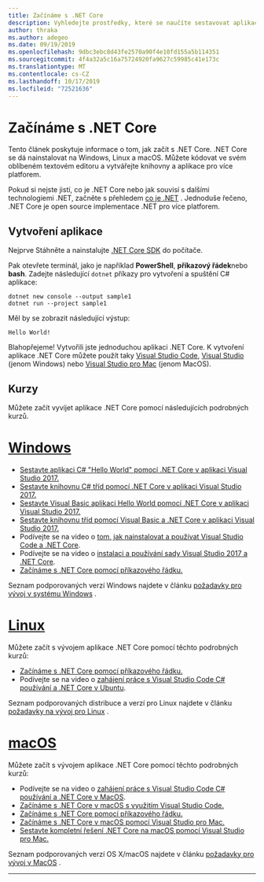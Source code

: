 ```yaml
---
title: Začínáme s .NET Core
description: Vyhledejte prostředky, které se naučíte sestavovat aplikace .NET Core v systémech Windows, Linux a macOS.
author: thraka
ms.author: adegeo
ms.date: 09/19/2019
ms.openlocfilehash: 9dbc3ebc8d43fe2570a90f4e10fd155a5b114351
ms.sourcegitcommit: 4f4a32a5c16a75724920fa9627c59985c41e173c
ms.translationtype: MT
ms.contentlocale: cs-CZ
ms.lasthandoff: 10/17/2019
ms.locfileid: "72521636"
---
```

# <a name="get-started-with-net-core"></a>Začínáme s .NET Core

Tento článek poskytuje informace o tom, jak začít s .NET Core. .NET Core se dá nainstalovat na Windows, Linux a macOS. Můžete kódovat ve svém oblíbeném textovém editoru a vytvářejte knihovny a aplikace pro více platforem. 

Pokud si nejste jistí, co je .NET Core nebo jak souvisí s dalšími technologiemi .NET, začněte s přehledem [co je .NET](https://dotnet.microsoft.com/learn/dotnet/what-is-dotnet) . Jednoduše řečeno, .NET Core je open source implementace .NET pro více platforem.

## <a name="create-an-application"></a>Vytvoření aplikace

Nejprve Stáhněte a nainstalujte [.NET Core SDK](https://dotnet.microsoft.com/download) do počítače.

Pak otevřete terminál, jako je například **PowerShell**, **příkazový řádek**nebo **bash**. Zadejte následující `dotnet` příkazy pro vytvoření a spuštění C# aplikace:

```dotnetcli
dotnet new console --output sample1
dotnet run --project sample1
```

Měl by se zobrazit následující výstup:

```console
Hello World!
```

Blahopřejeme! Vytvořili jste jednoduchou aplikaci .NET Core. K vytvoření aplikace .NET Core můžete použít taky [Visual Studio Code](tutorials/with-visual-studio-code.md), [Visual Studio](tutorials/with-visual-studio.md) (jenom Windows) nebo [Visual Studio pro Mac](tutorials/using-on-mac-vs.md) (jenom MacOS).

## <a name="tutorials"></a>Kurzy

Můžete začít vyvíjet aplikace .NET Core pomocí následujících podrobných kurzů.

<!-- markdownlint-disable MD025 -->

# <a name="windowstabwindows"></a>[Windows](#tab/windows)

- [Sestavte aplikaci C# "Hello World" pomocí .NET Core v aplikaci Visual Studio 2017.](./tutorials/with-visual-studio.md)
- [Sestavte knihovnu C# tříd pomocí .NET Core v aplikaci Visual Studio 2017.](./tutorials/library-with-visual-studio.md)
- [Sestavte Visual Basic aplikaci Hello World pomocí .NET Core v aplikaci Visual Studio 2017.](./tutorials/vb-with-visual-studio.md)
- [Sestavte knihovnu tříd pomocí Visual Basic a .NET Core v aplikaci Visual Studio 2017.](./tutorials/vb-library-with-visual-studio.md)  
- Podívejte se na video o [tom, jak nainstalovat a používat Visual Studio Code a .NET Core](https://channel9.msdn.com/Blogs/dotnet/Get-started-with-VS-Code-using-CSharp-and-NET-Core/).
- Podívejte se na video o [instalaci a používání sady Visual Studio 2017 a .NET Core](https://channel9.msdn.com/Blogs/dotnet/Get-Started-NET-Core-Visual-Studio-2017/).
- [Začínáme s .NET Core pomocí příkazového řádku.](tutorials/using-with-xplat-cli.md)

Seznam podporovaných verzí Windows najdete v článku [požadavky pro vývoj v systému Windows](windows-prerequisites.md) .

# <a name="linuxtablinux"></a>[Linux](#tab/linux)

Můžete začít s vývojem aplikace .NET Core pomocí těchto podrobných kurzů:

- [Začínáme s .NET Core pomocí příkazového řádku.](tutorials/using-with-xplat-cli.md)
- Podívejte se na video o [zahájení práce s Visual Studio Code C# používání a .NET Core v Ubuntu](https://channel9.msdn.com/Blogs/dotnet/Get-started-with-VS-Code-Csharp-dotnet-Core-Ubuntu).

Seznam podporovaných distribuce a verzí pro Linux najdete v článku [požadavky na vývoj pro Linux](linux-prerequisites.md) .

# <a name="macostabmacos"></a>[macOS](#tab/macos)

Můžete začít s vývojem aplikace .NET Core pomocí těchto podrobných kurzů:

- Podívejte se na video o [zahájení práce s Visual Studio Code C# používání a .NET Core v MacOS](https://channel9.msdn.com/Blogs/dotnet/Get-started-VSCode-NET-Core-Mac).
- [Začínáme s .NET Core v macOS s využitím Visual Studio Code.](tutorials/using-on-macos.md)
- [Začínáme s .NET Core pomocí příkazového řádku.](tutorials/using-with-xplat-cli.md)
- [Začínáme s .NET Core v macOS pomocí Visual Studio pro Mac.](tutorials/using-on-mac-vs.md)
- [Sestavte kompletní řešení .NET Core na macOS pomocí Visual Studio pro Mac.](tutorials/using-on-mac-vs-full-solution.md)

Seznam podporovaných verzí OS X/macOS najdete v článku [požadavky pro vývoj v MacOS](macos-prerequisites.md) .

---
